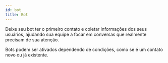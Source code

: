 ```yaml
---
id: bot
title: Bot
---
```


Deixe seu bot ter o primeiro contato e coletar informações dos seus usuários, ajudando sua equipe a focar em conversas que realmente precisam de sua atenção.
<!-- ![](../../img/plugin/add-plugin.PNG) -->
<!-- ![](../../img/plugin/add-plugin.PNG) -->

Bots podem ser ativados dependendo de condições, como se é um contato novo ou já existente.